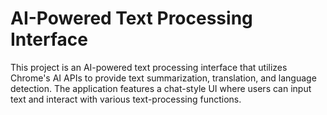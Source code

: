 # AI-Powered Text Processing Interface

This project is an AI-powered text processing interface that utilizes Chrome's AI APIs to provide text summarization, translation, and language detection. The application features a chat-style UI where users can input text and interact with various text-processing functions.

